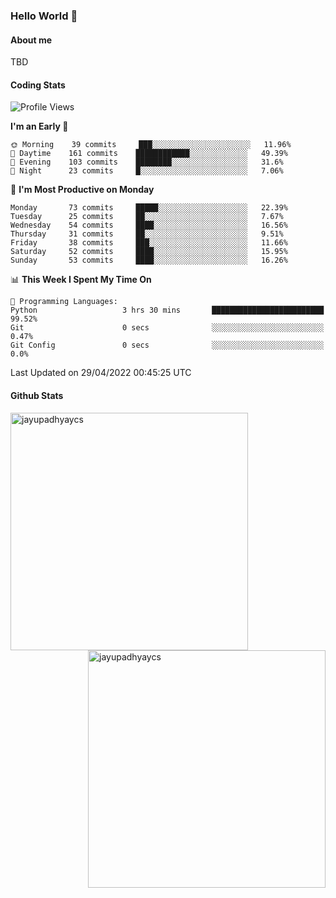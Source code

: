 ### Hello World 👋
#### About me
TBD
#### Coding Stats
<!--START_SECTION:waka-->
![Profile Views](http://img.shields.io/badge/Profile%20Views-10-blue)

**I'm an Early 🐤** 

```text
🌞 Morning    39 commits     ███░░░░░░░░░░░░░░░░░░░░░░   11.96% 
🌆 Daytime    161 commits    ████████████░░░░░░░░░░░░░   49.39% 
🌃 Evening    103 commits    ████████░░░░░░░░░░░░░░░░░   31.6% 
🌙 Night      23 commits     █░░░░░░░░░░░░░░░░░░░░░░░░   7.06%

```
📅 **I'm Most Productive on Monday** 

```text
Monday       73 commits     █████░░░░░░░░░░░░░░░░░░░░   22.39% 
Tuesday      25 commits     ██░░░░░░░░░░░░░░░░░░░░░░░   7.67% 
Wednesday    54 commits     ████░░░░░░░░░░░░░░░░░░░░░   16.56% 
Thursday     31 commits     ██░░░░░░░░░░░░░░░░░░░░░░░   9.51% 
Friday       38 commits     ███░░░░░░░░░░░░░░░░░░░░░░   11.66% 
Saturday     52 commits     ████░░░░░░░░░░░░░░░░░░░░░   15.95% 
Sunday       53 commits     ████░░░░░░░░░░░░░░░░░░░░░   16.26%

```


📊 **This Week I Spent My Time On** 

```text
💬 Programming Languages: 
Python                   3 hrs 30 mins       █████████████████████████   99.52% 
Git                      0 secs              ░░░░░░░░░░░░░░░░░░░░░░░░░   0.47% 
Git Config               0 secs              ░░░░░░░░░░░░░░░░░░░░░░░░░   0.0%

```


 Last Updated on 29/04/2022 00:45:25 UTC
<!--END_SECTION:waka-->
#### Github Stats

<p  ><img align="left" src="https://github-readme-stats.vercel.app/api/top-langs?username=jayupadhyaycs&theme=tokyonight&show_icons=true&locale=en&layout=compact" alt="jayupadhyaycs" width="380px"  /> 
<img align="right" src="https://github-readme-streak-stats.herokuapp.com/?user=jayupadhyaycs&theme=tokyonight&" alt="jayupadhyaycs" width="380px"/>
</p>




<!--
**JayUpadhyayCS/JayUpadhyayCS** is a ✨ _special_ ✨ repository because its `README.md` (this file) appears on your GitHub profile.

Here are some ideas to get you started:

- 🔭 I’m currently working on ...
- 🌱 I’m currently learning ...
- 👯 I’m looking to collaborate on ...
- 🤔 I’m looking for help with ...
- 💬 Ask me about ...
- 📫 How to reach me: ...
- 😄 Pronouns: ...
- ⚡ Fun fact: ...
-->
